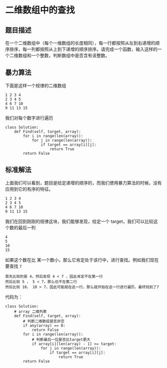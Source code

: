 # 二维数组中的查找

## 题目描述

在一个二维数组中（每个一维数组的长度相同），每一行都按照从左到右递增的顺序排序，每一列都按照从上到下递增的顺序排序。请完成一个函数，输入这样的一个二维数组和一个整数，判断数组中是否含有该整数。



## 暴力算法 

下面是这样一个规律的二维数组

```
1 2 3 4 
2 3 4 5 
4 6 7 10
9 11 13 15
```

我们对每个数字进行遍历

```
class Solution:
    def Find(self, target, array):
        for i in range(len(array)):
            for j in range(len(array)):
                if target == array[i][j]:
                    return True
        return False
```



## 标准解法

上面我们可以看到，题目是给定递增的顺序的，而我们使用暴力算法的时候，没有应用到它的有序的特征。

```
1 2 3 4 
2 3 4 5 
4 6 7 10
9 11 13 15
```

我们在回到刚刚的规律这块，我们能够发现，给定一个 target，我们可以比较这个数的最后一列

```
4
5
10
15
```

如果这个数在比 某一个数小，那么它肯定处于该行中，进行查找。例如我们现在要查找 `7`

```
首先比较的是 4，然后发现 4 < 7 ，因此肯定不在第一行
然后比较 5 ， 5 < 7，那么也不在第二行
然后比较 10， 10 > 7，因此可能就在这一行，那么就开始在这一行进行遍历，最终找到了7
```



代码为：

```
class Solution:
    # array 二维列表
    def Find(self, target, array):
    	# 判断二维数组是否非空
        if any(array) == 0:
            return False
        for i in range(len(array)):
            # 判断最后一位是否比target更大
            if array[i][len(array) - 1] >= target:
                for j in range(len(array)):
                    if target == array[i][j]:
                        return True
        return False       
```

